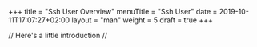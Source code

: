 +++
title = "Ssh User Overview"
menuTitle = "Ssh User"
date = 2019-10-11T17:07:27+02:00
layout = "man"
weight = 5
draft = true
+++

// Here's a little introduction //

## 
